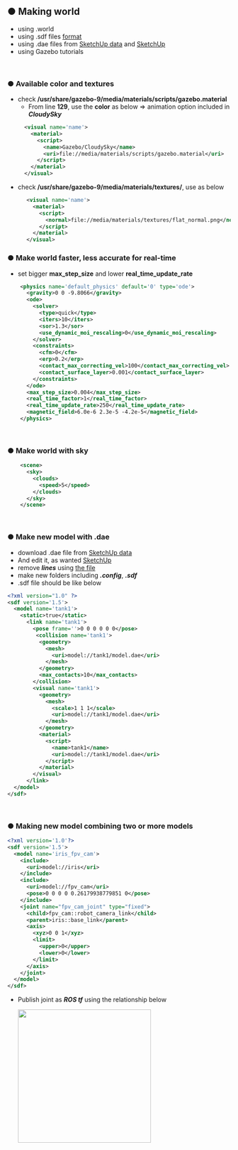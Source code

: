 ## ● Making world
+ using .world
+ using .sdf files [format](http://sdformat.org/spec?ver=1.7&elem=sdf)
+ using .dae files from [SketchUp data](https://3dwarehouse.sketchup.com) and [SketchUp](https://app.sketchup.com/app?hl=en)
+ using Gazebo tutorials

<br>

### ● Available **color** and **textures**
+ check **/usr/share/gazebo-9/media/materials/scripts/gazebo.material**
    + From line **129**, use the **color** as below => animation option included in ***CloudySky***
    ~~~xml
      <visual name='name'>
        <material>
          <script>
            <name>Gazebo/CloudySky</name>
            <uri>file://media/materials/scripts/gazebo.material</uri>
          </script>
        </material>
      </visual>
    ~~~
+ check **/usr/share/gazebo-9/media/materials/textures/**, use as below
~~~xml
      <visual name='name'>
        <material>
          <script>
            <normal>file://media/materials/textures/flat_normal.png</normal>
          </script>
        </material>
      </visual>
~~~

### ● Make world faster, less accurate for real-time 
+ set bigger **max_step_size** and lower **real_time_update_rate**
~~~xml
    <physics name='default_physics' default='0' type='ode'>
      <gravity>0 0 -9.8066</gravity>
      <ode>
        <solver>
          <type>quick</type>
          <iters>10</iters>
          <sor>1.3</sor>
          <use_dynamic_moi_rescaling>0</use_dynamic_moi_rescaling>
        </solver>
        <constraints>
          <cfm>0</cfm>
          <erp>0.2</erp>
          <contact_max_correcting_vel>100</contact_max_correcting_vel>
          <contact_surface_layer>0.001</contact_surface_layer>
        </constraints>
      </ode>
      <max_step_size>0.004</max_step_size>
      <real_time_factor>1</real_time_factor>
      <real_time_update_rate>250</real_time_update_rate>
      <magnetic_field>6.0e-6 2.3e-5 -4.2e-5</magnetic_field>
    </physics>
~~~
<br>

### ● Make world with **sky**
~~~xml
    <scene>
      <sky>
        <clouds>
          <speed>5</speed>
        </clouds>
      </sky>
    </scene>
~~~

<br>

### ● Make new model with .dae
+ download .dae file from [SketchUp data](https://3dwarehouse.sketchup.com)
+ And edit it, as wanted [SketchUp](https://app.sketchup.com/app?hl=en)
+ remove ***lines*** using [the file](https://github.com/engcang/mavros-gazebo-application/blob/master/world_making/dae_line_remover.py)
+ make new folders including ***.config***, ***.sdf***
+ .sdf file should be like below
~~~xml
<?xml version="1.0" ?>
<sdf version='1.5'>
  <model name='tank1'>
    <static>true</static>
      <link name='tank1'>
        <pose frame=''>0 0 0 0 0 0</pose>
         <collision name='tank1'>
          <geometry>
            <mesh>
              <uri>model://tank1/model.dae</uri>
            </mesh>
          </geometry>
          <max_contacts>10</max_contacts>
        </collision>
        <visual name='tank1'>
          <geometry>
            <mesh>
              <scale>1 1 1</scale>
              <uri>model://tank1/model.dae</uri>
            </mesh>
          </geometry>
          <material>
            <script>
              <name>tank1</name>
              <uri>model://tank1/model.dae</uri>
            </script>
          </material>
        </visual>
      </link>
  </model>
</sdf>
~~~

<br>

### ● Making new model combining two or more models
~~~xml
<?xml version='1.0'?>
<sdf version='1.5'>
  <model name='iris_fpv_cam'>
    <include>
      <uri>model://iris</uri>
    </include>
    <include>
      <uri>model://fpv_cam</uri>
      <pose>0 0 0 0 0.26179938779851 0</pose>
    </include>
    <joint name="fpv_cam_joint" type="fixed">
      <child>fpv_cam::robot_camera_link</child>
      <parent>iris::base_link</parent>
      <axis>
        <xyz>0 0 1</xyz>
        <limit>
          <upper>0</upper>
          <lower>0</lower>
        </limit>
      </axis>
    </joint>
  </model>
</sdf>
~~~
+ Publish joint as ***ROS tf*** using the relationship below
  <p align="left">
  <img src="https://github.com/engcang/mavros-gazebo-application/blob/master/world_making/tf.png" width="300"/>
  </p>
